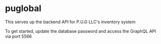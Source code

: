 # puglobal
This serves up the backend API for P.U.G LLC's inventory system

To get started, update the database password and access the GraphQL API via port 5566
